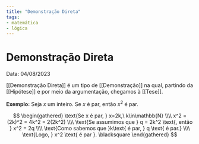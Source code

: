 ```yaml
---
title: "Demonstração Direta"
tags:
- matemática
- lógica
---
```

# Demonstração Direta

Data: 04/08/2023

[[Demonstração Direta]] é um tipo de [[Demonstração]] na qual, partindo da [[Hipótese]] e por meio da argumentação, chegamos à [[Tese]].

**Exemplo:** Seja $x$ um inteiro. Se $x$ é par, então $x^2$ é par.

$$
\begin{gathered}
\text{Se x é par, } x=2k,\ k\in\mathbb{N} \\\\
x^2 = (2k)^2 = 4k^2 = 2(2k^2) \\\\
\text{Se assumimos que } q = 2k^2 \text{, então } x^2 = 2q \\\\
\text{Como sabemos que }k\text{ é par, } q \text{ é par.} \\\\
\text{Logo, } x^2 \text{ é par }. \blacksquare
\end{gathered}
$$